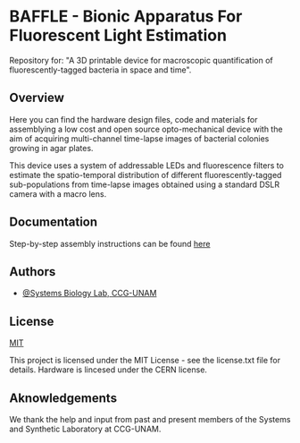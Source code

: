 
# BAFFLE - Bionic Apparatus For Fluorescent Light Estimation

Repository for: "A 3D printable device for macroscopic quantification of fluorescently-tagged bacteria in space and time".


## Overview

Here you can find the hardware design files, code and materials for assemblying a low cost and open source opto-mechanical device with the aim of acquiring multi-channel time-lapse images of bacterial colonies growing in agar plates.  

This device uses a system of addressable LEDs and fluorescence filters to estimate the spatio-temporal distribution of different fluorescently-tagged sub-populations from time-lapse images obtained using a standard DSLR camera with a macro lens.

## Documentation

Step-by-step assembly instructions can be found [here](http://www.penamiller.com/lab/baffle/)

## Authors

- [@Systems Biology Lab, CCG-UNAM](https://github.com/ccg-esb-lab)


## License

[MIT](https://choosealicense.com/licenses/mit/)

This project is licensed under the MIT License - see the license.txt file for details. Hardware is lincesed under the CERN license.


## Aknowledgements

We thank the help and input from past and present members of the Systems and Synthetic Laboratory at CCG-UNAM.
